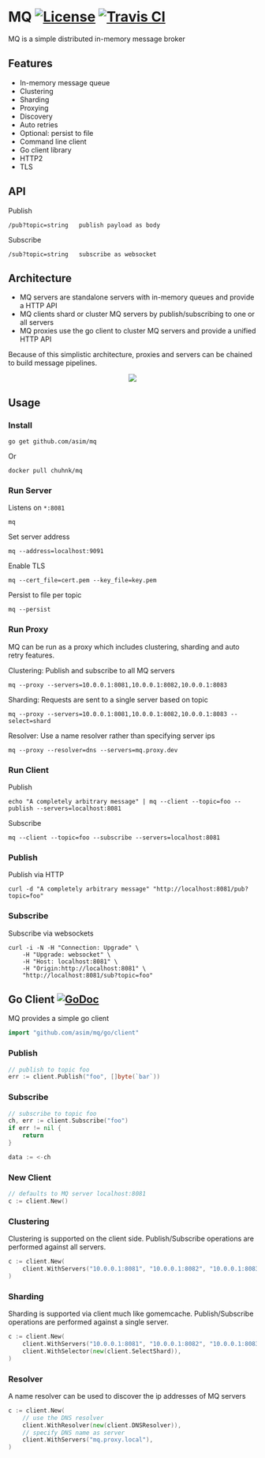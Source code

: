 # MQ [![License](https://img.shields.io/:license-apache-blue.svg)](https://opensource.org/licenses/Apache-2.0) [![Travis CI](https://travis-ci.org/asim/mq.svg?branch=master)](https://travis-ci.org/asim/mq) 

MQ is a simple distributed in-memory message broker

## Features

- In-memory message queue
- Clustering
- Sharding
- Proxying
- Discovery
- Auto retries
- Optional: persist to file
- Command line client
- Go client library
- HTTP2
- TLS

## API

Publish
```
/pub?topic=string	publish payload as body
```

Subscribe
```
/sub?topic=string	subscribe as websocket
```

## Architecture

- MQ servers are standalone servers with in-memory queues and provide a HTTP API
- MQ clients shard or cluster MQ servers by publish/subscribing to one or all servers
- MQ proxies use the go client to cluster MQ servers and provide a unified HTTP API

Because of this simplistic architecture, proxies and servers can be chained to build message pipelines.

<p align="center">
  <img src="mq.png" />
</p>

## Usage

### Install

```shell
go get github.com/asim/mq
```

Or

```shell
docker pull chuhnk/mq
```

### Run Server

Listens on `*:8081`
```shell
mq
```

Set server address
```shell
mq --address=localhost:9091
```

Enable TLS
```shell
mq --cert_file=cert.pem --key_file=key.pem
```

Persist to file per topic
```shell
mq --persist
```

### Run Proxy

MQ can be run as a proxy which includes clustering, sharding and auto retry features.

Clustering: Publish and subscribe to all MQ servers

```shell
mq --proxy --servers=10.0.0.1:8081,10.0.0.1:8082,10.0.0.1:8083
```

Sharding: Requests are sent to a single server based on topic

```shell
mq --proxy --servers=10.0.0.1:8081,10.0.0.1:8082,10.0.0.1:8083 --select=shard
```

Resolver: Use a name resolver rather than specifying server ips

```shell
mq --proxy --resolver=dns --servers=mq.proxy.dev
```

### Run Client

Publish

```shell
echo "A completely arbitrary message" | mq --client --topic=foo --publish --servers=localhost:8081
```

Subscribe

```shell
mq --client --topic=foo --subscribe --servers=localhost:8081
``` 

### Publish

Publish via HTTP

```
curl -d "A completely arbitrary message" "http://localhost:8081/pub?topic=foo"
```

### Subscribe

Subscribe via websockets

```
curl -i -N -H "Connection: Upgrade" \
	-H "Upgrade: websocket" \
	-H "Host: localhost:8081" \
	-H "Origin:http://localhost:8081" \
	"http://localhost:8081/sub?topic=foo"
```

## Go Client [![GoDoc](https://godoc.org/github.com/asim/mq/go/client?status.svg)](https://godoc.org/github.com/asim/mq/go/client)

MQ provides a simple go client

```go
import "github.com/asim/mq/go/client"
```

### Publish

```go
// publish to topic foo
err := client.Publish("foo", []byte(`bar`))
```

### Subscribe

```go
// subscribe to topic foo
ch, err := client.Subscribe("foo")
if err != nil {
	return
}

data := <-ch
```

### New Client

```go
// defaults to MQ server localhost:8081
c := client.New()
```

### Clustering

Clustering is supported on the client side. Publish/Subscribe operations are performed against all servers.

```go
c := client.New(
	client.WithServers("10.0.0.1:8081", "10.0.0.1:8082", "10.0.0.1:8083"),
)
```

### Sharding

Sharding is supported via client much like gomemcache. Publish/Subscribe operations are performed against a single server.

```go
c := client.New(
	client.WithServers("10.0.0.1:8081", "10.0.0.1:8082", "10.0.0.1:8083"),
	client.WithSelector(new(client.SelectShard)),
)
```
### Resolver

A name resolver can be used to discover the ip addresses of MQ servers

```go
c := client.New(
	// use the DNS resolver
	client.WithResolver(new(client.DNSResolver)),
	// specify DNS name as server
	client.WithServers("mq.proxy.local"),
)
```
